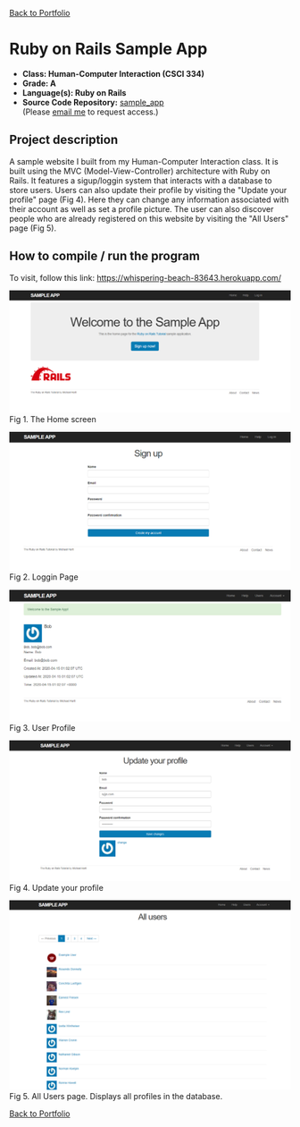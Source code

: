 [Back to Portfolio](./)

Ruby on Rails Sample App
===============

-   **Class: Human-Computer Interaction (CSCI 334)** 
-   **Grade: A**
-   **Language(s): Ruby on Rails**
-   **Source Code Repository:** [sample_app](https://github.com/brian2524/sample_app)  
    (Please [email me](mailto:BTHinkle@csustudent.net?subject=GitHub%20Access) to request access.)

## Project description

A sample website I built from my Human-Computer Interaction class. It is built using the MVC (Model-View-Controller) architecture with Ruby on Rails. It features a sigup/loggin system that interacts with a database to store users. Users can also update their profile by visiting the "Update your profile" page (Fig 4). Here they can change any information associated with their account as well as set a profile picture. The user can also discover people who are already registered on this website by visiting the "All Users" page (Fig 5).

## How to compile / run the program

To visit, follow this link: https://whispering-beach-83643.herokuapp.com/

![screenshot](images/SampleApp1.PNG)
Fig 1. The Home screen

![screenshot](images/SampleApp2.PNG)
Fig 2. Loggin Page

![screenshot](images/SampleApp3.PNG)
Fig 3. User Profile

![screenshot](images/UpdateProfile.png)
Fig 4. Update your profile

![screenshot](images/AllUsers.png)
Fig 5. All Users page. Displays all profiles in the database.

[Back to Portfolio](./)
